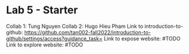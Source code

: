 # Lab 5 - Starter
Collab 1: Tung Nguyen
Collab 2: Hugo Hieu Pham
Link to introduction-to-github: https://github.com/tan002-fall2022/introduction-to-github/settings/access?guidance_task=
Link to expose website: #TODO
Link to explore website: #TODO
